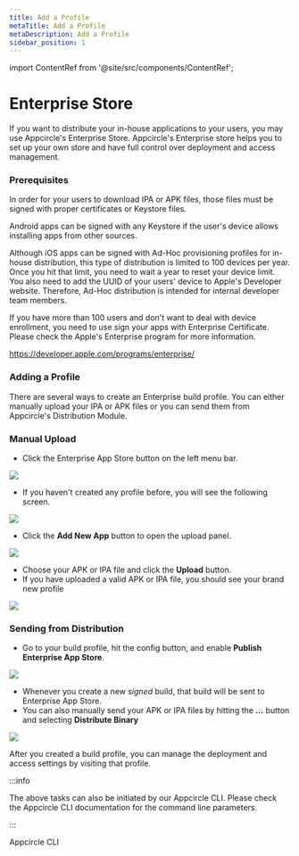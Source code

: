 ```yaml
---
title: Add a Profile
metaTitle: Add a Profile
metaDescription: Add a Profile
sidebar_position: 1
---
```


import ContentRef from '@site/src/components/ContentRef';

# Enterprise Store

If you want to distribute your in-house applications to your users, you may use Appcircle's Enterprise Store. Appcircle's Enterprise store helps you to set up your own store and have full control over deployment and access management. 

### Prerequisites

In order for your users to download IPA or APK files, those files must be signed with proper certificates or Keystore files. 

Android apps can be signed with any Keystore if the user's device allows installing apps from other sources.

Although iOS apps can be signed with Ad-Hoc provisioning profiles for in-house distribution, this type of distribution is limited to 100 devices per year. Once you hit that limit, you need to wait a year to reset your device limit. You also need to add the UUID of your users' device to Apple's Developer website. Therefore, Ad-Hoc distribution is intended for internal developer team members. 

If you have more than 100 users and don't want to deal with device enrollment, you need to use sign your apps with Enterprise Certificate. Please check the Apple's Enterprise program for more information.

https://developer.apple.com/programs/enterprise/

### Adding a Profile

There are several ways to create an Enterprise build profile. You can either manually upload your IPA or APK files or you can send them from Appcircle's Distribution Module.

### Manual Upload

- Click the Enterprise App Store button on the left menu bar. 

![](<https://cdn.appcircle.io/docs/assets/entstore-select.png>)

- If you haven't created any profile before, you will see the following screen.

![](<https://cdn.appcircle.io/docs/assets/entstore-manual-add.png>)

- Click the **Add New App** button to open the upload panel.

![](<https://cdn.appcircle.io/docs/assets/entstore-selectfile.png>)

- Choose your APK or IPA file and click the **Upload** button.
- If you have uploaded a valid APK or IPA file, you should see your brand new profile

![](<https://cdn.appcircle.io/docs/assets/entstore-profilelist.png>)

### Sending from Distribution

- Go to your build profile, hit the config button, and enable **Publish Enterprise App Store**.

![](<https://cdn.appcircle.io/docs/assets/entstore-buildconfig.png>)

- Whenever you create a new *signed* build, that build will be sent to Enterprise App Store.
- You can also manually send your APK or IPA files by hitting the **...** button and selecting **Distribute Binary**

![](<https://cdn.appcircle.io/docs/assets/07-01-Output.jpg>)


After you created a build profile, you can manage the deployment and access settings by visiting that profile.

:::info

The above tasks can also be initiated by our Appcircle CLI. Please check the Appcircle CLI documentation for the command line parameters.

:::

<ContentRef url="/appcircle-api/about-the-appcircle-cli">Appcircle CLI</ContentRef>
